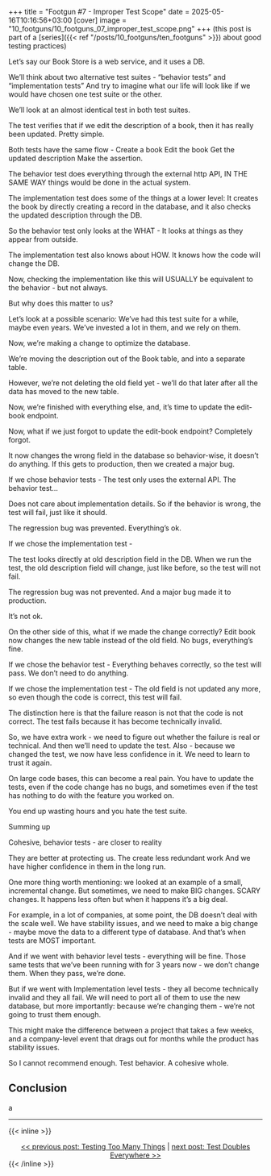 +++
title = "Footgun #7 - Improper Test Scope"
date = 2025-05-16T10:16:56+03:00
[cover]
  image = "10_footguns/10_footguns_07_improper_test_scope.png"
+++
(this post is part of a [series]({{< ref "/posts/10_footguns/ten_footguns" >}}) about good testing practices)


Let’s say our Book Store is a web service, and it uses a DB.

We’ll think about two alternative test suites - “behavior tests” and “implementation tests”
And try to imagine what our life will look like if we would have chosen one test suite or the other.

We’ll look at an almost identical test in both test suites.

The test verifies that if we edit the description of a book, then it has really been updated.
Pretty simple.


Both tests have the same flow -
Create a book
Edit the book
Get the updated description
Make the assertion.


The behavior test does everything through the external http API, IN THE SAME WAY things would be done in the actual system.


The implementation test does some of the things at a lower level:
It creates the book by directly creating a record in the database, and it also checks the updated description through the DB.

So the behavior test only looks at the WHAT -
It looks at things as they appear from outside.

The implementation test also knows about HOW.
It knows how the code will change the DB.

Now, checking the implementation like this will USUALLY be equivalent to the behavior - but not always.

But why does this matter to us?

Let’s look at a possible scenario: 
We’ve had this test suite for a while, maybe even years.
We’ve invested a lot in them, and we rely on them.



Now, we’re making a change to optimize the database.

We’re moving the description out of the Book table, and into a separate table.


However, we’re not deleting the old field yet - we’ll do that later after all the data has moved to the new table.

Now, we’re finished with everything else, 
and, it’s time to update the edit-book endpoint.



Now, what if we just forgot to update the edit-book endpoint?
Completely forgot.

It now changes the wrong field in the database so behavior-wise, it doesn’t do anything.
If this gets to production, then we created a major bug.




If we chose behavior tests -
The test only uses the external API.
The behavior test…


Does not care about implementation details.
So if the behavior is wrong, the test will fail, just like it should.

The regression bug was prevented.
Everything’s ok.



If we chose the implementation test -


The test looks directly at old description field in the DB.
When we run the test, the old description field will change, just like before, so the test will not fail.

The regression bug was not prevented.
And a major bug made it to production.

It’s not ok.



On the other side of this, what if we made the change correctly?
Edit book now changes the new table instead of the old field.
No bugs, everything’s fine.


If we chose the behavior test -
Everything behaves correctly, so the test will pass.
We don’t need to do anything.

If we chose the implementation test -
The old field is not updated any more, so
even though the code is correct, this test will fail.

The distinction here is that the failure reason is not that the code is not correct.
The test fails because it has become technically invalid.

So, we have extra work - we need to figure out whether the failure is real or technical.
And then we’ll need to update the test.
Also - because we changed the test, we now have less confidence in it. We need to learn to trust it again.


On large code bases, this can become a real pain.
You have to update the tests, even if the code change has no bugs, and sometimes even if the test has nothing to do with the feature you worked on.

You end up wasting hours and you hate the test suite. 



Summing up

Cohesive, behavior tests - are closer to reality

They are better at protecting us.
The create less redundant work
And we have higher confidence in them in the long run.





One more thing worth mentioning: we looked at an example of a small, incremental change.
But sometimes, we need to make BIG changes. SCARY changes.
It happens less often but when it happens it’s a big deal.

For example, in a lot of companies, at some point, the DB doesn’t deal with the scale well.
We have stability issues, and we need to make a big change - maybe move the data to a different type of database.
And that’s when tests are MOST important.

And if we went with behavior level tests - everything will be fine.
Those same tests that we’ve been running with for 3 years now - we don’t change them.
When they pass, we’re done.

But if we went with Implementation level tests - they all become technically invalid and they all fail.
We will need to port all of them to use the new database,
but more importantly: because we’re changing them - we’re not going to trust them enough.

This might make the difference between a project that takes a few weeks, and a company-level event that drags out for months while the product has stability issues.



So I cannot recommend enough.
Test behavior.
A cohesive whole.

## Conclusion
a

---
{{< inline >}}
<div style="text-align: center; display: block; width: 100%;">
<a href="/posts/10_footguns/06_testing_too_many_things">&lt;&lt; previous post: Testing Too Many Things</a>
|
<a href="/posts/10_footguns/08_test_doubles_everywhere">next post: Test Doubles Everywhere &gt;&gt;</a>
</div>
{{< /inline >}}
